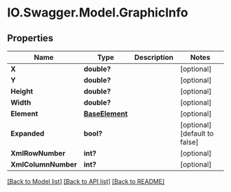 # IO.Swagger.Model.GraphicInfo
## Properties

Name | Type | Description | Notes
------------ | ------------- | ------------- | -------------
**X** | **double?** |  | [optional] 
**Y** | **double?** |  | [optional] 
**Height** | **double?** |  | [optional] 
**Width** | **double?** |  | [optional] 
**Element** | [**BaseElement**](BaseElement.md) |  | [optional] 
**Expanded** | **bool?** |  | [optional] [default to false]
**XmlRowNumber** | **int?** |  | [optional] 
**XmlColumnNumber** | **int?** |  | [optional] 

[[Back to Model list]](../README.md#documentation-for-models) [[Back to API list]](../README.md#documentation-for-api-endpoints) [[Back to README]](../README.md)

